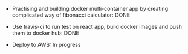 - Practising and building docker multi-container app by creating complicated way of fibonacci calculator: DONE

- Use travis-ci to run test on react app, build docker images and push them to docker hub: DONE

- Deploy to AWS: In progress
